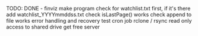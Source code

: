 TODO:
    DONE - finviz
        make program check for watchlist.txt first, if it's there add watchlist_YYYYmmddss.txt 
        check isLastPage() works
        check append to file works
    error handling and recovery
    test cron job
    rclone / rsync
        read only access to shared drive
    get free server